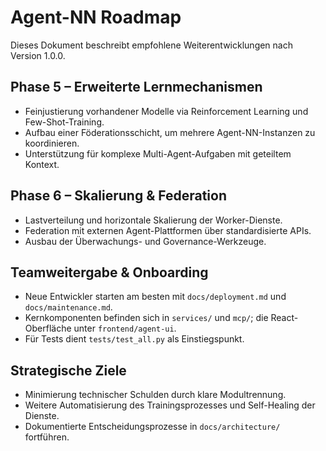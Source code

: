 # Agent-NN Roadmap

Dieses Dokument beschreibt empfohlene Weiterentwicklungen nach Version 1.0.0.

## Phase 5 – Erweiterte Lernmechanismen
- Feinjustierung vorhandener Modelle via Reinforcement Learning und Few-Shot-Training.
- Aufbau einer Föderationsschicht, um mehrere Agent-NN-Instanzen zu koordinieren.
- Unterstützung für komplexe Multi-Agent-Aufgaben mit geteiltem Kontext.

## Phase 6 – Skalierung & Federation
- Lastverteilung und horizontale Skalierung der Worker-Dienste.
- Federation mit externen Agent-Plattformen über standardisierte APIs.
- Ausbau der Überwachungs- und Governance-Werkzeuge.

## Teamweitergabe & Onboarding
- Neue Entwickler starten am besten mit `docs/deployment.md` und `docs/maintenance.md`.
- Kernkomponenten befinden sich in `services/` und `mcp/`; die React-Oberfläche unter `frontend/agent-ui`.
- Für Tests dient `tests/test_all.py` als Einstiegspunkt.

## Strategische Ziele
- Minimierung technischer Schulden durch klare Modultrennung.
- Weitere Automatisierung des Trainingsprozesses und Self-Healing der Dienste.
- Dokumentierte Entscheidungsprozesse in `docs/architecture/` fortführen.

